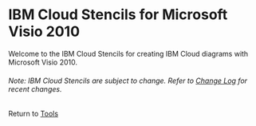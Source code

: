 # IBM Cloud Stencils for Microsoft Visio 2010

Welcome to the IBM Cloud Stencils for creating IBM Cloud diagrams with Microsoft Visio 2010.  

###### Note: IBM Cloud Stencils are subject to change.  Refer to [Change Log](../visio/change_log.md) for recent changes. 

Return to [Tools](/README.md) 
